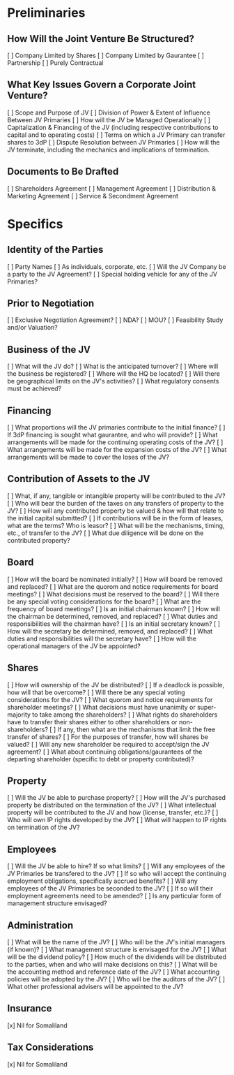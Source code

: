# Preliminaries

## How Will the Joint Venture Be Structured?

[ ] Company Limited by Shares
[ ] Company Limited by Gaurantee
[ ] Partnership
[ ] Purely Contractual

## What Key Issues Govern a Corporate Joint Venture?

[ ] Scope and Purpose of JV
[ ] Division of Power & Extent of Influence Between JV Primaries
[ ] How will the JV be Managed Operationally
[ ] Capitalization & Financing of the JV (including respective contributions to capital and to operating costs)
[ ] Terms on which a JV Primary can transfer shares to 3dP
[ ] Dispute Resolution between JV Primaries
[ ] How will the JV terminate, including the mechanics and implications of termination.

## Documents to Be Drafted

[ ] Shareholders Agreement
[ ] Management Agreement
[ ] Distribution & Marketing Agreement
[ ] Service & Secondment Agreement

# Specifics

## Identity of the Parties

[ ] Party Names
[ ] As individuals, corporate, etc.
[ ] Will the JV Company be a party to the JV Agreement?
[ ] Special holding vehicle for any of the JV Primaries?

## Prior to Negotiation

[ ] Exclusive Negotiation Agreement?
[ ] NDA?
[ ] MOU?
[ ] Feasibility Study and/or Valuation?

## Business of the JV

[ ] What will the JV do?
[ ] What is the anticipated turnover?
[ ] Where will the business be registered?
[ ] Where will the HQ be located?
[ ] Will there be geographical limits on the JV's activities?
[ ] What regulatory consents must be achieved?

## Financing

[ ] What proportions will the JV primaries contribute to the initial finance?
[ ] If 3dP financing is sought what gaurantee, and who will provide?
[ ] What arrangements will be made for the continuing operating costs of the JV?
[ ] What arrangements will be made for the expansion costs of the JV?
[ ] What arrangements will be made to cover the loses of the JV?

## Contribution of Assets to the JV

[ ] What, if any, tangible or intangible property will be contributed to the JV?
[ ] Who will bear the burden of the taxes on any transfers of property to the JV?
[ ] How will any contributed property be valued & how will that relate to the initial capital submitted?
[ ] If contributions will be in the form of leases, what are the terms? Who is leasor?
[ ] What will be the mechanisms, timing, etc., of transfer to the JV?
[ ] What due diligence will be done on the contributed property?

## Board

[ ] How will the board be nominated initially?
[ ] How will board be removed and replaced?
[ ] What are the quorom and notice requirements for board meetings? 
[ ] What decisions must be reserved to the board?
[ ] Will there be any special voting considerations for the board?
[ ] What are the frequency of board meetings?
[ ] Is an initial chairman known?
[ ] How will the chairman be determined, removed, and replaced? 
[ ] What duties and responsibilities will the chairman have?
[ ] Is an initial secretary known?
[ ] How will the secretary be determined, removed, and replaced? 
[ ] What duties and responsibilities will the secretary have?
[ ] How will the operational managers of the JV be appointed?

## Shares

[ ] How will ownership of the JV be distributed?
[ ] If a deadlock is possible, how will that be overcome?
[ ] Will there be any special voting considerations for the JV?
[ ] What quorom and notice requirements for shareholder meetings?
[ ] What decisions must have unanimity or super-majority to take among the shareholders?
[ ] What rights do shareholders have to transfer their shares either to other shareholders or non-shareholders?
[ ] If any, then what are the mechanisms that limit the free transfer of shares?
[ ] For the purposes of transfer, how will shares be valued?
[ ] Will any new shareholder be required to accept/sign the JV agreement?
[ ] What about continuing obligations/gaurantees of the departing shareholder (specific to debt or property contributed)?

## Property

[ ] Will the JV be able to purchase property?
[ ] How will the JV's purchased property be distributed on the termination of the JV?
[ ] What intellectual property will be contributed to the JV and how (license, transfer, etc.)?
[ ] Who will own IP rights developed by the JV?
[ ] What will happen to IP rights on termination of the JV?

## Employees

[ ] Will the JV be able to hire? If so what limits?
[ ] Will any employees of the JV Primaries be transfered to the JV?
[ ] If so who will accept the continuing employment obligations, specifically accrued benefits?
[ ] Will any employees of the JV Primaries be seconded to the JV? 
[ ] If so will their employment agreements need to be amended?
[ ] Is any particular form of management structure envisaged?

## Administration

[ ] What will be the name of the JV?
[ ] Who will be the JV's initial managers (if known)?
[ ] What management structure is envisaged for the JV?
[ ] What will be the dividend policy? 
[ ] How much of the dividends will be distributed to the parties, when and who will make decisions on this?
[ ] What will be the accounting method and reference date of the JV?
[ ] What accounting policies will be adopted by the JV?
[ ] Who will be the auditors of the JV?
[ ] What other professional advisers will be appointed to the JV?

## Insurance

[x] Nil for Somaliland

## Tax Considerations

[x] Nil for Somaliland

